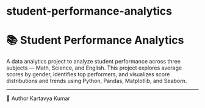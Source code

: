 # student-performance-analytics
# 📚 Student Performance Analytics

A data analytics project to analyze student performance across three subjects — Math, Science, and English. This project explores average scores by gender, identifies top performers, and visualizes score distributions and trends using Python, Pandas, Matplotlib, and Seaborn.

---

📃 Author
Kartavya Kumar

